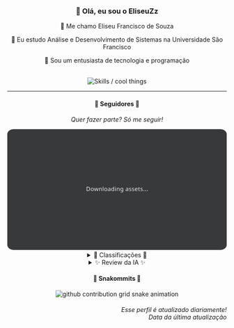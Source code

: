 <div align="center">
  <h3>👋 Olá, eu sou o EliseuZz</h3>
  
  <p>🐺 Me chamo Eliseu Francisco de Souza</p>
  <p>🧔 Eu estudo Análise e Desenvolvimento de Sistemas na Universidade São Francisco</p>
  <p>🧠 Sou um entusiasta de tecnologia e programação</p>

  <br/>

  <img width="600" alt="Skills / cool things" src="https://skills-icons.vercel.app/api/icons?i=python,java,html,css,js,github,git,vscode,linux,node,react,firebase,tailwind&perline=14" />
</div>

<hr />

<!-- Remover Jinja2 e considerar usar GitHub Actions para atualizar dinamicamente -->
<!-- {% if followers|length > 0 %} -->
<div align="center">
    <h4>👤 Seguidores 👤</h4>
    <p><i>Quer fazer parte? Só me seguir!</i></p>
    <img width="600" src=".github/assets/cards/top3.svg" alt="Top 3 seguidores mais ativos" />
    <!-- {% if followers|length > 2 and total_contributions > 0 %} -->
    <details>
    <summary>🏅 Classificações 🏅</summary>
    <br/>
    <table>
        <thead>
            <tr align="center">
                <th>Posição</th>
                <th>Seguidor</th>
                <th>Contribuições</th>
            </tr>
        </thead>
        <tbody>
            <!-- {% for position, name, url, contributions in followers %} -->
            <!-- {% if contributions > 0 %} -->
            <tr align="center">
                <td>1°</td>
                <td><a href="URL_DO_SEGUIDOR">Nome do Seguidor</a></td>
                <td>Contribuições ctr.</td>
            </tr>
            <!-- {% endif %} -->
            <!-- {% endfor %} -->
        </tbody>
    </table>
    </details>
    <details>
    <summary>✨ Review da IA ✨</summary>
    <br/>
    <div align="justify">Review da IA aqui</div>
    </details>
    <!-- {% endif %} -->
</div>
<!-- {% endif %} -->

<div align="center">
  <h4>🐍 Snakommits 🐍</h4>
    <picture>
      <source media="(prefers-color-scheme: dark)" srcset="https://raw.githubusercontent.com/EliseuZeu/EliseuZeu/snake-output/snake-dark.svg">
      <source media="(prefers-color-scheme: light)" srcset="https://raw.githubusercontent.com/EliseuZeu/EliseuZeu/snake-output/snake-light.svg">
      <img alt="github contribution grid snake animation" src="https://raw.githubusercontent.com/EliseuZeu/EliseuZeu/snake-output/snake-light.svg">
    </picture>
</div>

<h6 align="right">
  Esse perfil é atualizado diariamente!<br/> <i>Data da última atualização</i>
</h6>